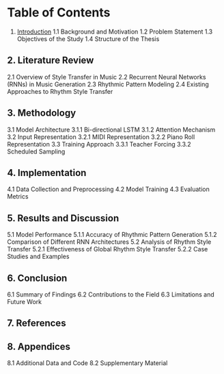 # Table of Contents

1. [Introduction](#Introduction)
   1.1 Background and Motivation
   1.2 Problem Statement
   1.3 Objectives of the Study
   1.4 Structure of the Thesis

## 2. Literature Review
   2.1 Overview of Style Transfer in Music
   2.2 Recurrent Neural Networks (RNNs) in Music Generation
   2.3 Rhythmic Pattern Modeling
   2.4 Existing Approaches to Rhythm Style Transfer

## 3. Methodology
   3.1 Model Architecture
       3.1.1 Bi-directional LSTM
       3.1.2 Attention Mechanism
   3.2 Input Representation
       3.2.1 MIDI Representation
       3.2.2 Piano Roll Representation
   3.3 Training Approach
       3.3.1 Teacher Forcing
       3.3.2 Scheduled Sampling

## 4. Implementation
   4.1 Data Collection and Preprocessing
   4.2 Model Training
   4.3 Evaluation Metrics

## 5. Results and Discussion
   5.1 Model Performance
       5.1.1 Accuracy of Rhythmic Pattern Generation
       5.1.2 Comparison of Different RNN Architectures
   5.2 Analysis of Rhythm Style Transfer
       5.2.1 Effectiveness of Global Rhythm Style Transfer
       5.2.2 Case Studies and Examples

## 6. Conclusion
   6.1 Summary of Findings
   6.2 Contributions to the Field
   6.3 Limitations and Future Work

## 7. References

## 8. Appendices
   8.1 Additional Data and Code
   8.2 Supplementary Material